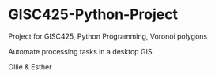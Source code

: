 # GISC425-Python-Project
Project for GISC425, Python Programming, Voronoi polygons

Automate processing tasks in a desktop GIS

Ollie & Esther